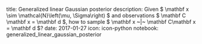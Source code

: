 title: Generalized linear Gaussian posterior
description: Given $ \mathbf x \sim \mathcal{N}\left(\mu, \Sigma\right) $ and observations $ \mathbf C \mathbf x = \mathbf d $, how to sample $ \mathbf x ~|~ \mathbf C\mathbf x = \mathbf d $?
date: 2017-01-27
icon: icon-python
notebook: generalized_linear_gaussian_posterior
